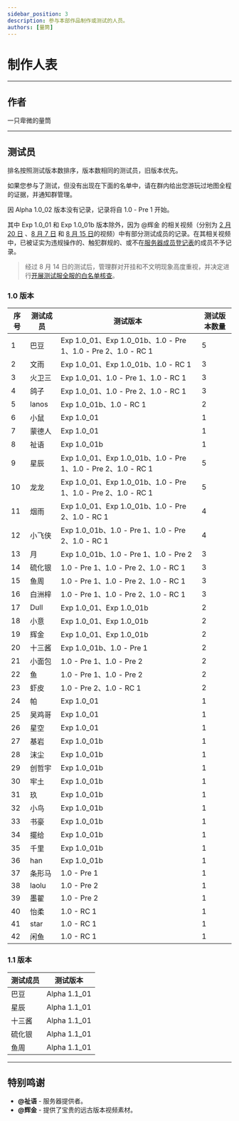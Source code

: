 ```yaml
---
sidebar_position: 3
description: 参与本部作品制作或测试的人员。
authors: [量筒]
---
```


# 制作人表

---

## 作者

一只卑微的量筒

---

## 测试员

排名按照测试版本数排序，版本数相同的测试员，旧版本优先。

如果您参与了测试，但没有出现在下面的名单中，请在群内给出您游玩过地图全程的证据，并通知群管理。

因 Alpha 1.0_02 版本没有记录，记录将自 1.0 - Pre 1 开始。

其中 Exp 1.0_01 和 Exp 1.0_01b 版本除外，因为 @辉金 的相关视频（分别为 [2 月 20 日](https://www.bilibili.com/video/BV1yt42187ZC) 、[8 月 7 日](https://www.bilibili.com/video/BV17E4m1d7Bb) 和 [8 月 15 日](https://www.bilibili.com/video/BV1Ay411q7Hv)的视频）中有部分测试成员的记录。在其相关视频中，已被证实为违规操作的、触犯群规的、或不在[服务器成员登记表](../../../servers/registered_members)的成员不予记录。

> 经过 8 月 14 日的测试后，管理群对开挂和不文明现象高度重视，并决定进行[开展测试服全服的白名单核查](/blog/anno/anno/2024/081501_full)。

### 1.0 版本

| 序号 | 测试成员 | 测试版本 | 测试版本数量 |
| --- | --- | --- | --- |
| 1 | 巴豆 | Exp 1.0_01、Exp 1.0_01b、1.0 - Pre 1、1.0 - Pre 2、1.0 - RC 1 | 5 |
| 2 | 文雨 | Exp 1.0_01、Exp 1.0_01b、1.0 - RC 1 | 3 |
| 3 | 火卫三 | Exp 1.0_01、1.0 - Pre 1、1.0 - RC 1 | 3 |
| 4 | 鸽子 | Exp 1.0_01、1.0 - Pre 2、1.0 - RC 1 | 3 |
| 5 | lanos | Exp 1.0_01b、1.0 - RC 1 | 2 |
| 6 | 小鼠 | Exp 1.0_01 | 1 |
| 7 | 蒙德人 | Exp 1.0_01 | 1 |
| 8 | 祉语 | Exp 1.0_01b | 1 |
| 9 | 星辰 | Exp 1.0_01、Exp 1.0_01b、1.0 - Pre 1、1.0 - Pre 2、1.0 - RC 1 | 5 |
| 10 | 龙龙 | Exp 1.0_01、Exp 1.0_01b、1.0 - Pre 1、1.0 - Pre 2、1.0 - RC 1 | 5 |
| 11 | 烟雨 | Exp 1.0_01、Exp 1.0_01b、1.0 - Pre 2、1.0 - RC 1 | 4 |
| 12 | 小飞侠 | Exp 1.0_01b、1.0 - Pre 1、1.0 - Pre 2、1.0 - RC 1 | 4 |
| 13 | 月 | Exp 1.0_01b、1.0 - Pre 1、1.0 - Pre 2 | 3 |
| 14 | 硫化银 | 1.0 - Pre 1、1.0 - Pre 2、1.0 - RC 1 | 3 |
| 15 | 鱼周 | 1.0 - Pre 1、1.0 - Pre 2、1.0 - RC 1 | 3 |
| 16 | 白洲梓 | 1.0 - Pre 1、1.0 - Pre 2、1.0 - RC 1 | 3 |
| 17 | Dull | Exp 1.0_01、Exp 1.0_01b | 2 |
| 18 | 小意 | Exp 1.0_01、Exp 1.0_01b | 2 |
| 19 | 辉金 | Exp 1.0_01、Exp 1.0_01b | 2 |
| 20 | 十三酱 | Exp 1.0_01b、1.0 - Pre 1 | 2 |
| 21 | 小面包 | 1.0 - Pre 1、1.0 - Pre 2 | 2 |
| 22 | 鱼 | 1.0 - Pre 1、1.0 - Pre 2 | 2 |
| 23 | 虾皮 | 1.0 - Pre 2、1.0 - RC 1 | 2 |
| 24 | 帕 | Exp 1.0_01 | 1 |
| 25 | 吴鸡哥 | Exp 1.0_01 | 1 |
| 26 | 星空 | Exp 1.0_01 | 1 |
| 27 | 基岩 | Exp 1.0_01b | 1 |
| 28 | 沫尘 | Exp 1.0_01b | 1 |
| 29 | 创哲宇 | Exp 1.0_01b | 1 |
| 30 | 牢土 | Exp 1.0_01b | 1 |
| 31 | 玖 | Exp 1.0_01b | 1 |
| 32 | 小鸟 | Exp 1.0_01b | 1 |
| 33 | 书豪 | Exp 1.0_01b | 1 |
| 34 | 擺给 | Exp 1.0_01b | 1 |
| 35 | 千里 | Exp 1.0_01b | 1 |
| 36 | han | Exp 1.0_01b | 1 |
| 37 | 条形马 | 1.0 - Pre 1 | 1 |
| 38 | laolu | 1.0 - Pre 2 | 1 |
| 39 | 墨翟 | 1.0 - Pre 2 | 1 |
| 40 | 怡柔 | 1.0 - RC 1 | 1 |
| 41 | star | 1.0 - RC 1 | 1 |
| 42 | 闲鱼 | 1.0 - RC 1 | 1 |

### 1.1 版本

| 测试成员 | 测试版本 |
| --- | --- |
| 巴豆 | Alpha 1.1_01 |
| 星辰 | Alpha 1.1_01 |
| 十三酱 | Alpha 1.1_01 |
| 硫化银 | Alpha 1.1_01 |
| 鱼周 | Alpha 1.1_01 |

---

## 特别鸣谢

- **@祉语** - 服务器提供者。
- **@辉金** - 提供了宝贵的远古版本视频素材。
